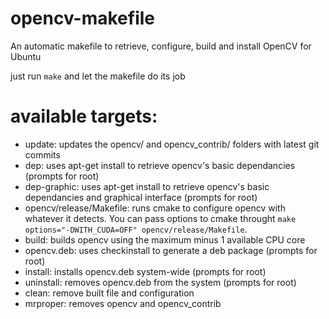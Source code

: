 # opencv-makefile

An automatic makefile to retrieve, configure, build and install OpenCV for Ubuntu

just run `make` and let the makefile do its job

# available targets:

* update: updates the opencv/ and opencv_contrib/ folders with latest git commits
* dep: uses apt-get install to retrieve opencv's basic dependancies (prompts for root)
* dep-graphic: uses apt-get install to retrieve opencv's basic dependancies and graphical interface (prompts for root)
* opencv/release/Makefile: runs cmake to configure opencv with whatever it detects. You can pass options to cmake throught `make options="-DWITH_CUDA=OFF" opencv/release/Makefile`.
* build: builds opencv using the maximum minus 1 available CPU core
* opencv.deb: uses checkinstall to generate a deb package (prompts for root)
* install: installs opencv.deb system-wide (prompts for root)
* uninstall: removes opencv.deb from the system (prompts for root)
* clean: remove built file and configuration
* mrproper: removes opencv and opencv_contrib

